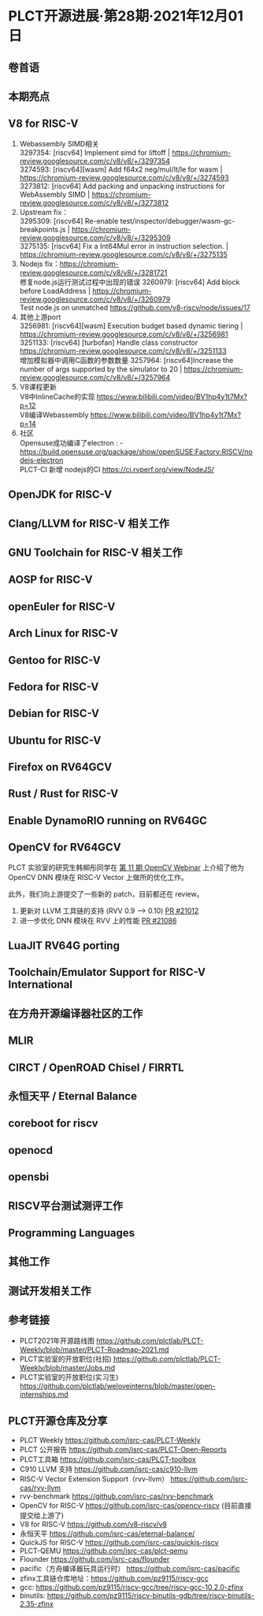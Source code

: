 # PLCT开源进展·第28期·2021年12月01日

## 卷首语

## 本期亮点

## V8 for RISC-V

1. Webassembly SIMD相关    
  3297354: [riscv64] Implement simd for liftoff | https://chromium-review.googlesource.com/c/v8/v8/+/3297354  
  3274593: [riscv64][wasm] Add f64x2 neg/mul/lt/le for wasm | https://chromium-review.googlesource.com/c/v8/v8/+/3274593  
  3273812: [riscv64] Add packing and unpacking instructions for WebAssembly SIMD | https://chromium-review.googlesource.com/c/v8/v8/+/3273812   
2. Upstream fix：  
 3295309: [riscv64] Re-enable test/inspector/debugger/wasm-gc-breakpoints.js | https://chromium-review.googlesource.com/c/v8/v8/+/3295309  
 3275135: [riscv64] Fix a Int64Mul error in instruction selection. | https://chromium-review.googlesource.com/c/v8/v8/+/3275135  
3. Nodejs fix：https://chromium-review.googlesource.com/c/v8/v8/+/3281721  
   修复node.js运行测试过程中出现的错误  3260979: [riscv64] Add block before LoadAddress | https://chromium-review.googlesource.com/c/v8/v8/+/3260979  
   Test node.js on unmatched https://github.com/v8-riscv/node/issues/17  
4. 其他上游port  
  3256981: [riscv64][wasm] Execution budget based dynamic tiering | https://chromium-review.googlesource.com/c/v8/v8/+/3256981  
  3251133: [riscv64] [turbofan] Handle class constructor https://chromium-review.googlesource.com/c/v8/v8/+/3251133  
  增加模拟器中调用C函数的参数数量
  3257964: [riscv64]Increase the number of args supported by the simulator to 20 | https://chromium-review.googlesource.com/c/v8/v8/+/3257964  
5. V8课程更新  
     V8中InlineCache的实现 https://www.bilibili.com/video/BV1hp4y1t7Mx?p=12  
     V8编译Webassembly https://www.bilibili.com/video/BV1hp4y1t7Mx?p=14  
7. 社区  
   Opensuse成功编译了electron : -https://build.opensuse.org/package/show/openSUSE:Factory:RISCV/nodejs-electron  
   PLCT-CI 新增 nodejs的CI https://ci.rvperf.org/view/NodeJS/    
     






## OpenJDK for RISC-V

## Clang/LLVM for RISC-V 相关工作

## GNU Toolchain for RISC-V 相关工作


## AOSP for RISC-V

## openEuler for RISC-V

## Arch Linux for RISC-V

## Gentoo for RISC-V

## Fedora for RISC-V

## Debian for RISC-V

## Ubuntu for RISC-V

## Firefox on RV64GCV

## Rust / Rust for RISC-V

## Enable DynamoRIO running on RV64GC

## OpenCV for RV64GCV

PLCT 实验室的研究生韩柳彤同学在 [第 11 期 OpenCV Webinar](https://v.qq.com/x/page/l33095uwebs.html) 上介绍了他为 OpenCV DNN 模块在 RISC-V Vector 上做所的优化工作。

此外，我们向上游提交了一些新的 patch，目前都还在 review。
1. 更新对 LLVM 工具链的支持 (RVV 0.9 --> 0.10) [PR #21012](https://github.com/opencv/opencv/pull/21012)
2. 进一步优化 DNN 模块在 RVV 上的性能 [PR #21086](https://github.com/opencv/opencv/pull/21086)

## LuaJIT RV64G porting

## Toolchain/Emulator Support for RISC-V International

## 在方舟开源编译器社区的工作

## MLIR

## CIRCT / OpenROAD Chisel / FIRRTL

## 永恒天平 / Eternal Balance

## coreboot for riscv

## openocd


## opensbi


## RISCV平台测试测评工作


## Programming Languages

## 其他工作

## 测试开发相关工作

## 参考链接

- PLCT2021年开源路线图 https://github.com/plctlab/PLCT-Weekly/blob/master/PLCT-Roadmap-2021.md
- PLCT实验室的开放职位(社招) https://github.com/plctlab/PLCT-Weekly/blob/master/Jobs.md
- PLCT实验室的开放职位(实习生) https://github.com/plctlab/weloveinterns/blob/master/open-internships.md

## PLCT开源仓库及分享

- PLCT Weekly https://github.com/isrc-cas/PLCT-Weekly
- PLCT 公开报告 https://github.com/isrc-cas/PLCT-Open-Reports
- PLCT工具箱 https://github.com/isrc-cas/PLCT-toolbox
- C910 LLVM 支持 https://github.com/isrc-cas/c910-llvm
- RISC-V Vector Extension Support（rvv-llvm） https://github.com/isrc-cas/rvv-llvm
- rvv-benchmark https://github.com/isrc-cas/rvv-benchmark
- OpenCV for RISC-V https://github.com/isrc-cas/opencv-riscv (目前直接提交给上游了)
- V8 for RISC-V https://github.com/v8-riscv/v8
- 永恒天平 https://github.com/isrc-cas/eternal-balance/
- QuickJS for RISC-V https://github.com/isrc-cas/quickjs-riscv
- PLCT-QEMU https://github.com/isrc-cas/plct-qemu
- Flounder https://github.com/isrc-cas/flounder
- pacific（方舟编译器玩具运行时） https://github.com/isrc-cas/pacific
- zfinx工具链仓库地址：https://github.com/pz9115/riscv-gcc
- gcc: https://github.com/pz9115/riscv-gcc/tree/riscv-gcc-10.2.0-zfinx
- binutils: https://github.com/pz9115/riscv-binutils-gdb/tree/riscv-binutils-2.35-zfinx
